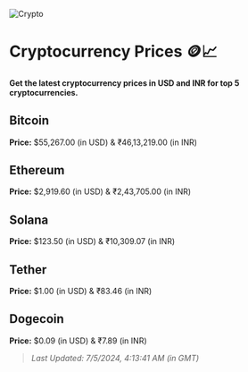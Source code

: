 
![Crypto](https://www.techguide.com.au/wp-content/uploads/2020/11/crypto3.jpeg)

# Cryptocurrency Prices 🪙📈

#### Get the latest cryptocurrency prices in USD and INR for top 5 cryptocurrencies.

## Bitcoin

**Price:** $55,267.00 (in USD) & ₹46,13,219.00 (in INR)

## Ethereum

**Price:** $2,919.60 (in USD) & ₹2,43,705.00 (in INR)

## Solana

**Price:** $123.50 (in USD) & ₹10,309.07 (in INR)

## Tether

**Price:** $1.00 (in USD) & ₹83.46 (in INR)

## Dogecoin

**Price:** $0.09 (in USD) & ₹7.89 (in INR)

> _Last Updated: 7/5/2024, 4:13:41 AM (in GMT)_
